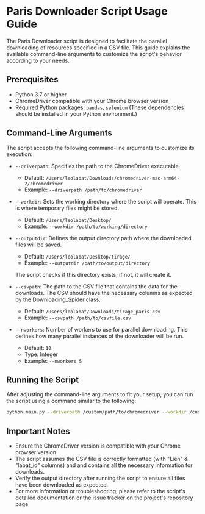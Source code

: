 # Paris Downloader Script Usage Guide

The Paris Downloader script is designed to facilitate the parallel downloading of resources specified in a CSV file. This guide explains the available command-line arguments to customize the script's behavior according to your needs.

## Prerequisites

- Python 3.7 or higher
- ChromeDriver compatible with your Chrome browser version
- Required Python packages: `pandas`, `selenium` (These dependencies should be installed in your Python environment.)

## Command-Line Arguments

The script accepts the following command-line arguments to customize its execution:

- `--driverpath`: Specifies the path to the ChromeDriver executable.
  - Default: `/Users/leolabat/Downloads/chromedriver-mac-arm64-2/chromedriver`
  - Example: `--driverpath /path/to/chromedriver`
- `--workdir`: Sets the working directory where the script will operate. This is where temporary files might be stored.
  - Default: `/Users/leolabat/Desktop/`
  - Example: `--workdir /path/to/working/directory`
- `--outputdir`: Defines the output directory path where the downloaded files will be saved.
  - Default: `/Users/leolabat/Desktop/tirage/`
  - Example: `--outputdir /path/to/output/directory`
  
  The script checks if this directory exists; if not, it will create it.
  
- `--csvpath`: The path to the CSV file that contains the data for the downloads. The CSV should have the necessary columns as expected by the Downloading_Spider class.
  - Default: `/Users/leolabat/Downloads/tirage_paris.csv`
  - Example: `--csvpath /path/to/csvfile.csv`
- `--nworkers`: Number of workers to use for parallel downloading. This defines how many parallel instances of the downloader will be run.
  - Default: `10`
  - Type: Integer
  - Example: `--nworkers 5`

## Running the Script

After adjusting the command-line arguments to fit your setup, you can run the script using a command similar to the following:

```sh
python main.py --driverpath /custom/path/to/chromedriver --workdir /custom/workdir --outputdir /custom/outputdir --csvpath /custom/path/to/csvfile --nworkers 4
```

## Important Notes

- Ensure the ChromeDriver version is compatible with your Chrome browser version.
- The script assumes the CSV file is correctly formatted (with "Lien" & "labat_id" columns) and and contains all the necessary information for downloads.
- Verify the output directory after running the script to ensure all files have been downloaded as expected.
- For more information or troubleshooting, please refer to the script's detailed documentation or the issue tracker on the project's repository page.
